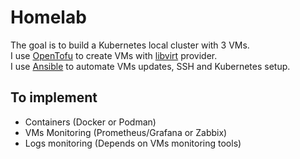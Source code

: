 # Homelab
The goal is to build a Kubernetes local cluster with 3 VMs.  
I use [OpenTofu](https://opentofu.org/) to create VMs with [libvirt](https://registry.terraform.io/providers/dmacvicar/libvirt/latest/docs) provider.  
I use [Ansible](https://docs.ansible.com/ansible/latest/index.html) to automate VMs updates, SSH and Kubernetes setup.  

## To implement
- Containers (Docker or Podman)  
- VMs Monitoring (Prometheus/Grafana or Zabbix)  
- Logs monitoring (Depends on VMs monitoring tools)  